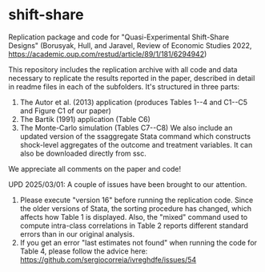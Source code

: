 # shift-share
Replication package and code for "Quasi-Experimental Shift-Share Designs"
(Borusyak, Hull, and Jaravel, Review of Economic Studies 2022, https://academic.oup.com/restud/article/89/1/181/6294942)

This repository includes the replication archive with all code and data necessary to replicate the results reported in the paper, described in detail in readme files in each of the subfolders. It's structured in three parts:
1) The Autor et al. (2013) application (produces Tables 1--4 and C1--C5 and Figure C1 of our paper)
2) The Bartik (1991) application (Table C6)
3) The Monte-Carlo simulation (Tables C7--C8)
We also include an updated version of the ssaggregate Stata command which constructs shock-level aggregates of the outcome and treatment variables. It can also be downloaded directly from ssc.

We appreciate all comments on the paper and code!

UPD 2025/03/01: A couple of issues have been brought to our attention.
1) Please execute "version 16" before running the replication code. Since the older versions of Stata, the sorting procedure has changed, which affects how Table 1 is displayed. Also, the "mixed" command used to compute intra-class correlations in Table 2 reports different standard errors than in our original analysis.
2) If you get an error "last estimates not found" when running the code for Table 4, please follow the advice here: https://github.com/sergiocorreia/ivreghdfe/issues/54
